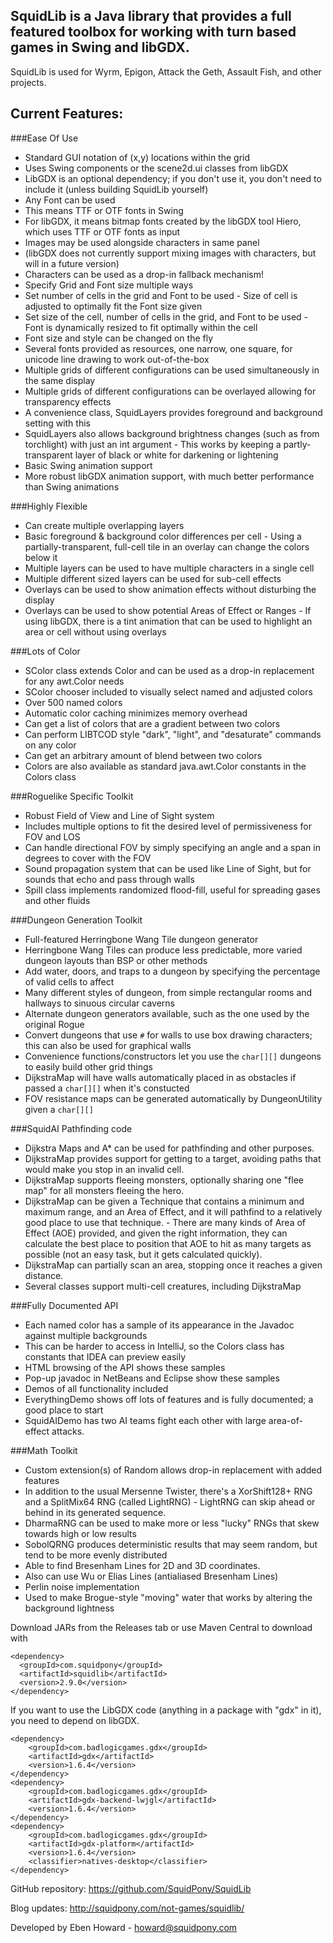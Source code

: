 SquidLib is a Java library that provides a full featured toolbox for working with turn based games in Swing and libGDX.
--  

SquidLib is used for Wyrm, Epigon, Attack the Geth, Assault Fish, and other projects.
    

Current Features:
--
###Ease Of Use
-   Standard GUI notation of (x,y) locations within the grid
-   Uses Swing components or the scene2d.ui classes from libGDX
  -   LibGDX is an optional dependency; if you don't use it, you don't need to include it (unless building SquidLib yourself)
-   Any Font can be used
  -   This means TTF or OTF fonts in Swing
  -   For libGDX, it means bitmap fonts created by the libGDX tool Hiero, which uses TTF or OTF fonts as input
-   Images may be used alongside characters in same panel
  -  (libGDX does not currently support mixing images with characters, but will in a future version) 
  -  Characters can be used as a drop-in fallback mechanism!
-   Specify Grid and Font size multiple ways
  -   Set number of cells in the grid and Font to be used
    -   Size of cell is adjusted to optimally fit the Font size given
  -   Set size of the cell, number of cells in the grid, and Font to be used
    -   Font is dynamically resized to fit optimally within the cell
-   Font size and style can be changed on the fly
-   Several fonts provided as resources, one narrow, one square, for unicode line drawing to work out-of-the-box
-   Multiple grids of different configurations can be used simultaneously in the same display
-   Multiple grids of different configurations can be overlayed allowing for transparency effects
  -   A convenience class, SquidLayers provides foreground and background setting with this
  -   SquidLayers also allows background brightness changes (such as from torchlight) with just an int argument
    -   This works by keeping a partly-transparent layer of black or white for darkening or lightening
-   Basic Swing animation support
-   More robust libGDX animation support, with much better performance than Swing animations

###Highly Flexible
-   Can create multiple overlapping layers
  -   Basic foreground & background color differences per cell
    -  Using a partially-transparent, full-cell tile in an overlay can change the colors below it 
  -   Multiple layers can be used to have multiple characters in a single cell
  -   Multiple different sized layers can be used for sub-cell effects
  -   Overlays can be used to show animation effects without disturbing the display
  -   Overlays can be used to show potential Areas of Effect or Ranges
    -   If using libGDX, there is a tint animation that can be used to highlight an area or cell without using overlays

###Lots of Color
-   SColor class extends Color and can be used as a drop-in replacement for any awt.Color needs
-   SColor chooser included to visually select named and adjusted colors
-   Over 500 named colors
-   Automatic color caching minimizes memory overhead
-   Can get a list of colors that are a gradient between two colors
-   Can perform LIBTCOD style "dark", "light", and "desaturate" commands on any color
-   Can get an arbitrary amount of blend between two colors
-   Colors are also available as standard java.awt.Color constants in the Colors class

###Roguelike Specific Toolkit
-   Robust Field of View and Line of Sight system
  -  Includes multiple options to fit the desired level of permissiveness for FOV and LOS
  -  Can handle directional FOV by simply specifying an angle and a span in degrees to cover with the FOV
-   Sound propagation system that can be used like Line of Sight, but for sounds that echo and pass through walls
-   Spill class implements randomized flood-fill, useful for spreading gases and other fluids

###Dungeon Generation Toolkit
-   Full-featured Herringbone Wang Tile dungeon generator
  -   Herringbone Wang Tiles can produce less predictable, more varied dungeon layouts than BSP or other methods
  -   Add water, doors, and traps to a dungeon by specifying the percentage of valid cells to affect
  -   Many different styles of dungeon, from simple rectangular rooms and hallways to sinuous circular caverns
-   Alternate dungeon generators available, such as the one used by the original Rogue
-   Convert dungeons that use `#` for walls to use box drawing characters; this can also be used for graphical walls
-   Convenience functions/constructors let you use the `char[][]` dungeons to easily build other grid things
  -   DijkstraMap will have walls automatically placed in as obstacles if passed a `char[][]` when it's constucted
  -   FOV resistance maps can be generated automatically by DungeonUtility given a `char[][]`

###SquidAI Pathfinding code
-   Dijkstra Maps and A* can be used for pathfinding and other purposes.
  -   DijkstraMap provides support for getting to a target, avoiding paths that would make you stop in an invalid cell.
  -   DijkstraMap supports fleeing monsters, optionally sharing one "flee map" for all monsters fleeing the hero.
  -   DijkstraMap can be given a Technique that contains a minimum and maximum range, and an Area of Effect, and it will pathfind to a relatively good place to use that technique.
    -   There are many kinds of Area of Effect (AOE) provided, and given the right information, they can calculate the best place to position that AOE to hit as many targets as possible (not an easy task, but it gets calculated quickly).
  -   DijkstraMap can partially scan an area, stopping once it reaches a given distance.
  -   Several classes support multi-cell creatures, including DijkstraMap
   
###Fully Documented API
-   Each named color has a sample of its appearance in the Javadoc against multiple backgrounds
  -   This can be harder to access in IntelliJ, so the Colors class has constants that IDEA can preview easily
-   HTML browsing of the API shows these samples
-   Pop-up javadoc in NetBeans and Eclipse show these samples
-   Demos of all functionality included
-   EverythingDemo shows off lots of features and is fully documented; a good place to start
-   SquidAIDemo has two AI teams fight each other with large area-of-effect attacks.

###Math Toolkit
-   Custom extension(s) of Random allows drop-in replacement with added features
  -   In addition to the usual Mersenne Twister, there's a XorShift128+ RNG and a SplitMix64 RNG (called LightRNG)
    -   LightRNG can skip ahead or behind in its generated sequence.
  -   DharmaRNG can be used to make more or less "lucky" RNGs that skew towards high or low results
  -   SobolQRNG produces deterministic results that may seem random, but tend to be more evenly distributed
-   Able to find Bresenham Lines for 2D and 3D coordinates.
  -   Also can use Wu or Elias Lines (antialiased Bresenham Lines)
-   Perlin noise implementation
  -   Used to make Brogue-style "moving" water that works by altering the background lightness
  
Download JARs from the Releases tab or use Maven Central to download with
```
<dependency>
  <groupId>com.squidpony</groupId>
  <artifactId>squidlib</artifactId>
  <version>2.9.0</version>
</dependency>
```

If you want to use the LibGDX code (anything in a package with "gdx" in it), you need to depend on libGDX.
```
<dependency>
    <groupId>com.badlogicgames.gdx</groupId>
    <artifactId>gdx</artifactId>
    <version>1.6.4</version>
</dependency>
<dependency>
    <groupId>com.badlogicgames.gdx</groupId>
    <artifactId>gdx-backend-lwjgl</artifactId>
    <version>1.6.4</version>
</dependency>
<dependency>
    <groupId>com.badlogicgames.gdx</groupId>
    <artifactId>gdx-platform</artifactId>
    <version>1.6.4</version>
    <classifier>natives-desktop</classifier>
</dependency>
```

GitHub repository: https://github.com/SquidPony/SquidLib

Blog updates: http://squidpony.com/not-games/squidlib/

Developed by Eben Howard - howard@squidpony.com
